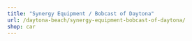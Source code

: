```yaml
---
title: "Synergy Equipment / Bobcast of Daytona"
url: /daytona-beach/synergy-equipment-bobcast-of-daytona/
shop: car
---
```


